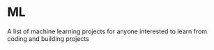 # ML
A list of machine learning projects for anyone interested to learn from coding and building projects
